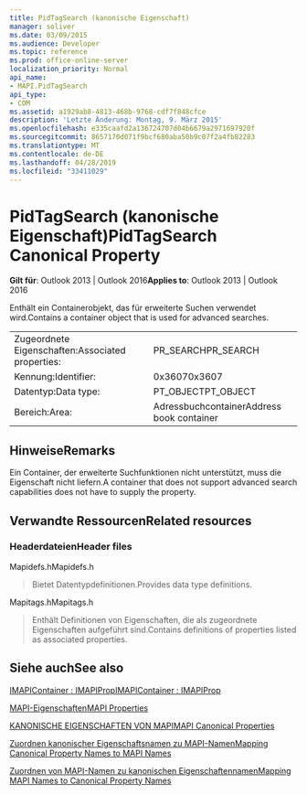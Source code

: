 ```yaml
---
title: PidTagSearch (kanonische Eigenschaft)
manager: soliver
ms.date: 03/09/2015
ms.audience: Developer
ms.topic: reference
ms.prod: office-online-server
localization_priority: Normal
api_name:
- MAPI.PidTagSearch
api_type:
- COM
ms.assetid: a1929ab8-4813-468b-9768-cdf7f848cfce
description: 'Letzte Änderung: Montag, 9. März 2015'
ms.openlocfilehash: e335caafd2a136724707d04b6679a2971697920f
ms.sourcegitcommit: 8657170d071f9bcf680aba50b9c07f2a4fb82283
ms.translationtype: MT
ms.contentlocale: de-DE
ms.lasthandoff: 04/28/2019
ms.locfileid: "33411029"
---
```

# <a name="pidtagsearch-canonical-property"></a><span data-ttu-id="abbbe-103">PidTagSearch (kanonische Eigenschaft)</span><span class="sxs-lookup"><span data-stu-id="abbbe-103">PidTagSearch Canonical Property</span></span>

  
  
<span data-ttu-id="abbbe-104">**Gilt für**: Outlook 2013 | Outlook 2016</span><span class="sxs-lookup"><span data-stu-id="abbbe-104">**Applies to**: Outlook 2013 | Outlook 2016</span></span> 
  
<span data-ttu-id="abbbe-105">Enthält ein Containerobjekt, das für erweiterte Suchen verwendet wird.</span><span class="sxs-lookup"><span data-stu-id="abbbe-105">Contains a container object that is used for advanced searches.</span></span>
  
|||
|:-----|:-----|
|<span data-ttu-id="abbbe-106">Zugeordnete Eigenschaften:</span><span class="sxs-lookup"><span data-stu-id="abbbe-106">Associated properties:</span></span>  <br/> |<span data-ttu-id="abbbe-107">PR_SEARCH</span><span class="sxs-lookup"><span data-stu-id="abbbe-107">PR_SEARCH</span></span>  <br/> |
|<span data-ttu-id="abbbe-108">Kennung:</span><span class="sxs-lookup"><span data-stu-id="abbbe-108">Identifier:</span></span>  <br/> |<span data-ttu-id="abbbe-109">0x3607</span><span class="sxs-lookup"><span data-stu-id="abbbe-109">0x3607</span></span>  <br/> |
|<span data-ttu-id="abbbe-110">Datentyp:</span><span class="sxs-lookup"><span data-stu-id="abbbe-110">Data type:</span></span>  <br/> |<span data-ttu-id="abbbe-111">PT_OBJECT</span><span class="sxs-lookup"><span data-stu-id="abbbe-111">PT_OBJECT</span></span>  <br/> |
|<span data-ttu-id="abbbe-112">Bereich:</span><span class="sxs-lookup"><span data-stu-id="abbbe-112">Area:</span></span>  <br/> |<span data-ttu-id="abbbe-113">Adressbuchcontainer</span><span class="sxs-lookup"><span data-stu-id="abbbe-113">Address book container</span></span>  <br/> |
   
## <a name="remarks"></a><span data-ttu-id="abbbe-114">Hinweise</span><span class="sxs-lookup"><span data-stu-id="abbbe-114">Remarks</span></span>

<span data-ttu-id="abbbe-115">Ein Container, der erweiterte Suchfunktionen nicht unterstützt, muss die Eigenschaft nicht liefern.</span><span class="sxs-lookup"><span data-stu-id="abbbe-115">A container that does not support advanced search capabilities does not have to supply the property.</span></span>
  
## <a name="related-resources"></a><span data-ttu-id="abbbe-116">Verwandte Ressourcen</span><span class="sxs-lookup"><span data-stu-id="abbbe-116">Related resources</span></span>

### <a name="header-files"></a><span data-ttu-id="abbbe-117">Headerdateien</span><span class="sxs-lookup"><span data-stu-id="abbbe-117">Header files</span></span>

<span data-ttu-id="abbbe-118">Mapidefs.h</span><span class="sxs-lookup"><span data-stu-id="abbbe-118">Mapidefs.h</span></span>
  
> <span data-ttu-id="abbbe-119">Bietet Datentypdefinitionen.</span><span class="sxs-lookup"><span data-stu-id="abbbe-119">Provides data type definitions.</span></span>
    
<span data-ttu-id="abbbe-120">Mapitags.h</span><span class="sxs-lookup"><span data-stu-id="abbbe-120">Mapitags.h</span></span>
  
> <span data-ttu-id="abbbe-121">Enthält Definitionen von Eigenschaften, die als zugeordnete Eigenschaften aufgeführt sind.</span><span class="sxs-lookup"><span data-stu-id="abbbe-121">Contains definitions of properties listed as associated properties.</span></span>
    
## <a name="see-also"></a><span data-ttu-id="abbbe-122">Siehe auch</span><span class="sxs-lookup"><span data-stu-id="abbbe-122">See also</span></span>



[<span data-ttu-id="abbbe-123">IMAPIContainer : IMAPIProp</span><span class="sxs-lookup"><span data-stu-id="abbbe-123">IMAPIContainer : IMAPIProp</span></span>](imapicontainerimapiprop.md)


[<span data-ttu-id="abbbe-124">MAPI-Eigenschaften</span><span class="sxs-lookup"><span data-stu-id="abbbe-124">MAPI Properties</span></span>](mapi-properties.md)
  
[<span data-ttu-id="abbbe-125">KANONISCHE EIGENSCHAFTEN VON MAPI</span><span class="sxs-lookup"><span data-stu-id="abbbe-125">MAPI Canonical Properties</span></span>](mapi-canonical-properties.md)
  
[<span data-ttu-id="abbbe-126">Zuordnen kanonischer Eigenschaftsnamen zu MAPI-Namen</span><span class="sxs-lookup"><span data-stu-id="abbbe-126">Mapping Canonical Property Names to MAPI Names</span></span>](mapping-canonical-property-names-to-mapi-names.md)
  
[<span data-ttu-id="abbbe-127">Zuordnen von MAPI-Namen zu kanonischen Eigenschaftennamen</span><span class="sxs-lookup"><span data-stu-id="abbbe-127">Mapping MAPI Names to Canonical Property Names</span></span>](mapping-mapi-names-to-canonical-property-names.md)

